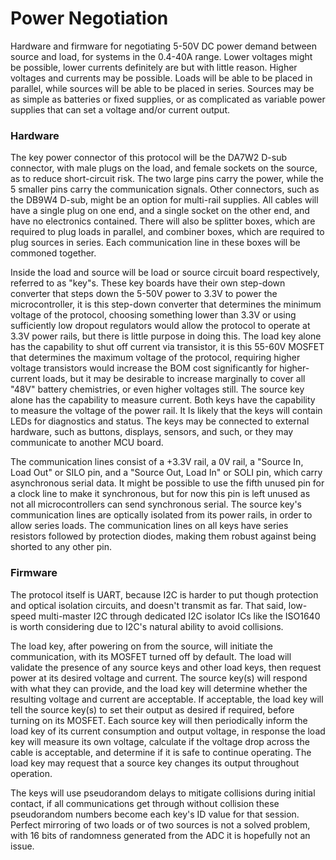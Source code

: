 # Power Negotiation
Hardware and firmware for negotiating 5-50V DC power demand between source and load, for systems in the 0.4-40A range. Lower voltages might be possible, lower currents definitely are but with little reason. Higher voltages and currents may be possible. Loads will be able to be placed in parallel, while sources will be able to be placed in series. Sources may be as simple as batteries or fixed supplies, or as complicated as variable power supplies that can set a voltage and/or current output.

### Hardware
The key power connector of this protocol will be the DA7W2 D-sub connector, with male plugs on the load, and female sockets on the source, as to reduce short-circuit risk. The two large pins carry the power, while the 5 smaller pins carry the communication signals. Other connectors, such as the DB9W4 D-sub, might be an option for multi-rail supplies. All cables will have a single plug on one end, and a single socket on the other end, and have no electronics contained. There will also be splitter boxes, which are required to plug loads in parallel, and combiner boxes, which are required to plug sources in series. Each communication line in these boxes will be commoned together.

Inside the load and source will be load or source circuit board respectively, referred to as "key"s. These key boards have their own step-down converter that steps down the 5-50V power to 3.3V to power the microcontroller, it is this step-down converter that determines the minimum voltage of the protocol, choosing something lower than 3.3V or using sufficiently low dropout regulators would allow the protocol to operate at 3.3V power rails, but there is little purpose in doing this. The load key alone has the capability to shut off current via transistor, it is this 55-60V MOSFET that determines the maximum voltage of the protocol, requiring higher voltage transistors would increase the BOM cost significantly for higher-current loads, but it may be desirable to increase marginally to cover all "48V" battery chemistries, or even higher voltages still. The source key alone has the capability to measure current. Both keys have the capability to measure the voltage of the power rail. It Is likely that the keys will contain LEDs for diagnostics and status. The keys may be connected to external hardware, such as buttons, displays, sensors, and such, or they may communicate to another MCU board.

The communication lines consist of a +3.3V rail, a 0V rail, a "Source In, Load Out" or SILO pin, and a "Source Out, Load In" or SOLI pin, which carry asynchronous serial data. It might be possible to use the fifth unused pin for a clock line to make it synchronous, but for now this pin is left unused as not all microcontrollers can send synchronous serial. The source key's communication lines are optically isolated from its power rails, in order to allow series loads. The communication lines on all keys have series resistors followed by protection diodes, making them robust against being shorted to any other pin.

### Firmware
The protocol itself is UART, because I2C is harder to put though protection and optical isolation circuits, and doesn't transmit as far. That said, low-speed multi-master I2C through dedicated I2C isolator ICs like the ISO1640 is worth considering due to I2C's natural ability to avoid collisions.

The load key, after powering on from the source, will initiate the communication, with its MOSFET turned off by default. The load will validate the presence of any source keys and other load keys, then request power at its desired voltage and current. The source key(s) will respond with what they can provide, and the load key will determine whether the resulting voltage and current are acceptable. If acceptable, the load key will tell the source key(s) to set their output as desired if required, before turning on its MOSFET. Each source key will then periodically inform the load key of its current consumption and output voltage, in response the load key will measure its own voltage, calculate if the voltage drop across the cable is acceptable, and determine if it is safe to continue operating. The load key may request that a source key changes its output throughout operation.

The keys will use pseudorandom delays to mitigate collisions during initial contact, if all communications get through without collision these pseudorandom numbers become each key's ID value for that session. Perfect mirroring of two loads or of two sources is not a solved problem, with 16 bits of randomness generated from the ADC it is hopefully not an issue.